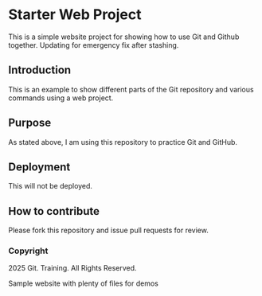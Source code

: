# Starter Web Project

This is a simple website project for showing how to use Git and Github together. Updating for emergency fix after stashing.

## Introduction
This is an example to show different parts of the Git repository and various commands using a web project.
## Purpose
As stated above, I am using this repository to practice Git and GitHub.
## Deployment
This will not be deployed.
## How to contribute
Please fork this repository and issue pull requests for review.
### Copyright
2025 Git. Training. All Rights Reserved. 


Sample website with plenty of files for demos